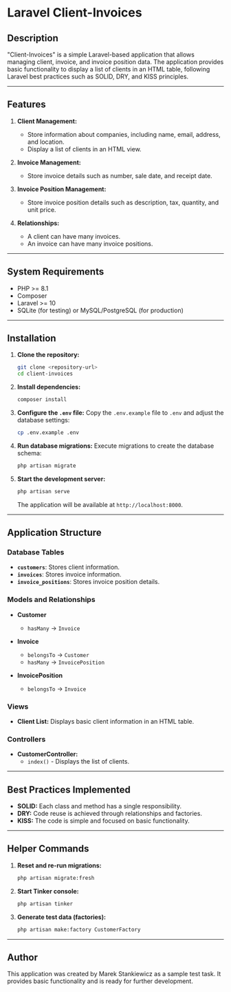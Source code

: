 
# Laravel Client-Invoices

## Description

"Client-Invoices" is a simple Laravel-based application that allows managing client, invoice, and invoice position data. The application provides basic functionality to display a list of clients in an HTML table, following Laravel best practices such as SOLID, DRY, and KISS principles.

---

## Features

1. **Client Management:**

   - Store information about companies, including name, email, address, and location.
   - Display a list of clients in an HTML view.

2. **Invoice Management:**

   - Store invoice details such as number, sale date, and receipt date.

3. **Invoice Position Management:**

   - Store invoice position details such as description, tax, quantity, and unit price.

4. **Relationships:**

   - A client can have many invoices.
   - An invoice can have many invoice positions.

---

## System Requirements

- PHP >= 8.1
- Composer
- Laravel >= 10
- SQLite (for testing) or MySQL/PostgreSQL (for production)

---

## Installation

1. **Clone the repository:**

   ```bash
   git clone <repository-url>
   cd client-invoices
   ```

2. **Install dependencies:**

   ```bash
   composer install
   ```

3. **Configure the ****`.env`**** file:**
   Copy the `.env.example` file to `.env` and adjust the database settings:

   ```bash
   cp .env.example .env
   ```

4. **Run database migrations:**
   Execute migrations to create the database schema:

   ```bash
   php artisan migrate
   ```

5. **Start the development server:**

   ```bash
   php artisan serve
   ```

   The application will be available at `http://localhost:8000`.

---

## Application Structure

### Database Tables

- **`customers`**: Stores client information.
- **`invoices`**: Stores invoice information.
- **`invoice_positions`**: Stores invoice position details.

### Models and Relationships

- **Customer**

  - `hasMany` -> `Invoice`

- **Invoice**

  - `belongsTo` -> `Customer`
  - `hasMany` -> `InvoicePosition`

- **InvoicePosition**

  - `belongsTo` -> `Invoice`

### Views

- **Client List:**
  Displays basic client information in an HTML table.

### Controllers

- **CustomerController:**
  - `index()` - Displays the list of clients.

---

## Best Practices Implemented

- **SOLID:** Each class and method has a single responsibility.
- **DRY:** Code reuse is achieved through relationships and factories.
- **KISS:** The code is simple and focused on basic functionality.
  
---

## Helper Commands

1. **Reset and re-run migrations:**

   ```bash
   php artisan migrate:fresh
   ```

2. **Start Tinker console:**

   ```bash
   php artisan tinker
   ```

3. **Generate test data (factories):**

   ```bash
   php artisan make:factory CustomerFactory
   ```

---

## Author

This application was created by Marek Stankiewicz as a sample test task. It provides basic functionality and is ready for further development.

